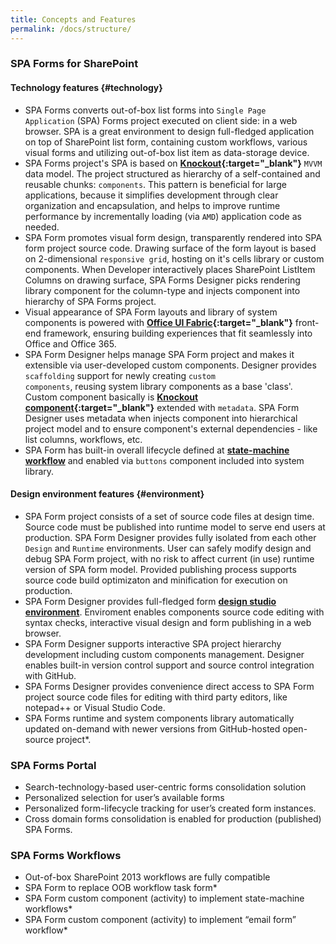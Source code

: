 ```yaml
---
title: Concepts and Features
permalink: /docs/structure/
---
```


### SPA Forms for SharePoint
#### Technology features {#technology}

* SPA Forms converts out-of-box list forms into <code>Single Page Application</code> (SPA) Forms project executed on client side: in a web browser.  SPA is a great environment to design full-fledged application on top of SharePoint list form, containing custom workflows, various visual forms and utilizing out-of-box list item as data-storage device.
* SPA Forms project's SPA is based on <b>[Knockout](http://knockoutjs.com/documentation/introduction.html){:target="_blank"}</b> <code>MVVM</code> data model. The project structured as hierarchy of a self-contained and reusable chunks: <code>components</code>. This pattern is beneficial for large applications, because it simplifies development through clear organization and encapsulation, and helps to improve runtime performance by incrementally loading (via <code>AMD</code>) application code as needed.
* SPA Form promotes visual form design, transparently rendered into SPA form project source code. Drawing surface of the form layout is based on 2-dimensional <code>responsive grid</code>, hosting on it's cells library or custom components. When Developer interactively places SharePoint ListItem Columns on drawing surface, SPA Forms Designer picks rendering library component for the column-type and injects component into hierarchy of SPA Forms project. 
* Visual appearance of SPA Form layouts and library of system components is powered with <b>[Office UI Fabric](https://dev.office.com/fabric){:target="_blank"}</b> front-end framework, ensuring building experiences that fit seamlessly into Office and Office 365.
* SPA Form Designer helps manage SPA Form project and makes it extensible via user-developed custom components. Designer provides <code>scaffolding</code> support for newly creating <code>custom components</code>, reusing system library components as a base 'class'. Custom component basically is <b>[Knockout component](http://knockoutjs.com/documentation/component-overview.html){:target="_blank"}</b> extended with <code>metadata</code>. SPA Form Designer uses metadata when injects component into hierarchical project model and to ensure component's external dependencies - like list columns, workflows, etc.    
* SPA Form has built-in overall lifecycle defined at <b>[state-machine workflow](/docs/usage/#formstates)</b> and enabled via <code>buttons</code> component included into system library. 


#### Design environment features {#environment}

* SPA Form project consists of a set of source code files at design time. Source code must be published into runtime model to serve end users at production. SPA Form Designer provides fully isolated from each other <code>Design</code> and <code>Runtime</code> environments. User can safely modify design and debug SPA Form project, with no risk to affect current (in use) runtime version of SPA form model. Provided publishing process supports source code build optimizaton and minification for execution on production.
* SPA Form Designer provides full-fledged form <b>[design studio environment](/docs/designer-overview/)</b>. Enviroment enables components source code editing with syntax checks, interactive visual design and form publishing in a web browser. 
* SPA Form Designer supports interactive SPA project hierarchy development including custom components management. Designer enables built-in version control support and source control integration with GitHub. 
* SPA Forms Designer provides convenience direct access to SPA Form project source code files for editing with third party editors, like notepad++ or Visual Studio Code.
* SPA Forms runtime and system components library automatically updated on-demand with newer versions from GitHub-hosted open-source project*.

### SPA Forms Portal
* Search-technology-based user-centric forms consolidation solution
* Personalized selection for user’s available forms
* Personalized form-lifecycle tracking for user’s created form instances.
* Cross domain forms consolidation is enabled for production (published) SPA Forms.

### SPA Forms Workflows
* Out-of-box SharePoint 2013 workflows are fully compatible
* SPA Form to replace OOB workflow task form*
* SPA Form custom component (activity) to implement state-machine workflows*
* SPA Form custom component (activity) to implement “email form” workflow*

